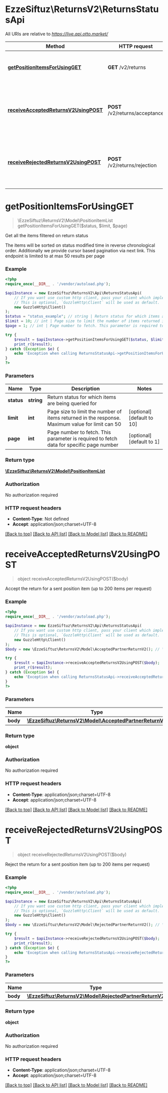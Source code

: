# EzzeSiftuz\ReturnsV2\ReturnsStatusApi

All URIs are relative to *https://live.api.otto.market/*

Method | HTTP request | Description
------------- | ------------- | -------------
[**getPositionItemsForUsingGET**](ReturnsStatusApi.md#getpositionitemsforusingget) | **GET** /v2/returns | Get all the items filtered on return status
[**receiveAcceptedReturnsV2UsingPOST**](ReturnsStatusApi.md#receiveacceptedreturnsv2usingpost) | **POST** /v2/returns/acceptance | Accept the return for a sent position item (up to 200 items per request)
[**receiveRejectedReturnsV2UsingPOST**](ReturnsStatusApi.md#receiverejectedreturnsv2usingpost) | **POST** /v2/returns/rejection | Reject the return for a sent position item (up to 200 items per request)

# **getPositionItemsForUsingGET**
> \EzzeSiftuz\ReturnsV2\Model\PositionItemList getPositionItemsForUsingGET($status, $limit, $page)

Get all the items filtered on return status

The items will be sorted on status modified time in reverse chronological order. Additionally we provide cursor based pagination via next link. This endpoint is limited to at max 50 results per page

### Example
```php
<?php
require_once(__DIR__ . '/vendor/autoload.php');

$apiInstance = new EzzeSiftuz\ReturnsV2\Api\ReturnsStatusApi(
    // If you want use custom http client, pass your client which implements `GuzzleHttp\ClientInterface`.
    // This is optional, `GuzzleHttp\Client` will be used as default.
    new GuzzleHttp\Client()
);
$status = "status_example"; // string | Return status for which items are being queried for
$limit = 10; // int | Page size to limit the number of items returned in the response. Maximum value for limit can 50
$page = 1; // int | Page number to fetch. This parameter is required to fetch data for specific page number

try {
    $result = $apiInstance->getPositionItemsForUsingGET($status, $limit, $page);
    print_r($result);
} catch (Exception $e) {
    echo 'Exception when calling ReturnsStatusApi->getPositionItemsForUsingGET: ', $e->getMessage(), PHP_EOL;
}
?>
```

### Parameters

Name | Type | Description  | Notes
------------- | ------------- | ------------- | -------------
 **status** | **string**| Return status for which items are being queried for |
 **limit** | **int**| Page size to limit the number of items returned in the response. Maximum value for limit can 50 | [optional] [default to 10]
 **page** | **int**| Page number to fetch. This parameter is required to fetch data for specific page number | [optional] [default to 1]

### Return type

[**\EzzeSiftuz\ReturnsV2\Model\PositionItemList**](../Model/PositionItemList.md)

### Authorization

No authorization required

### HTTP request headers

 - **Content-Type**: Not defined
 - **Accept**: application/json;charset=UTF-8

[[Back to top]](#) [[Back to API list]](../../README.md#documentation-for-api-endpoints) [[Back to Model list]](../../README.md#documentation-for-models) [[Back to README]](../../README.md)

# **receiveAcceptedReturnsV2UsingPOST**
> object receiveAcceptedReturnsV2UsingPOST($body)

Accept the return for a sent position item (up to 200 items per request)

### Example
```php
<?php
require_once(__DIR__ . '/vendor/autoload.php');

$apiInstance = new EzzeSiftuz\ReturnsV2\Api\ReturnsStatusApi(
    // If you want use custom http client, pass your client which implements `GuzzleHttp\ClientInterface`.
    // This is optional, `GuzzleHttp\Client` will be used as default.
    new GuzzleHttp\Client()
);
$body = new \EzzeSiftuz\ReturnsV2\Model\AcceptedPartnerReturnV2(); // \EzzeSiftuz\ReturnsV2\Model\AcceptedPartnerReturnV2 | acceptedPartnerReturn

try {
    $result = $apiInstance->receiveAcceptedReturnsV2UsingPOST($body);
    print_r($result);
} catch (Exception $e) {
    echo 'Exception when calling ReturnsStatusApi->receiveAcceptedReturnsV2UsingPOST: ', $e->getMessage(), PHP_EOL;
}
?>
```

### Parameters

Name | Type | Description  | Notes
------------- | ------------- | ------------- | -------------
 **body** | [**\EzzeSiftuz\ReturnsV2\Model\AcceptedPartnerReturnV2**](../Model/AcceptedPartnerReturnV2.md)| acceptedPartnerReturn |

### Return type

**object**

### Authorization

No authorization required

### HTTP request headers

 - **Content-Type**: application/json;charset=UTF-8
 - **Accept**: application/json;charset=UTF-8

[[Back to top]](#) [[Back to API list]](../../README.md#documentation-for-api-endpoints) [[Back to Model list]](../../README.md#documentation-for-models) [[Back to README]](../../README.md)

# **receiveRejectedReturnsV2UsingPOST**
> object receiveRejectedReturnsV2UsingPOST($body)

Reject the return for a sent position item (up to 200 items per request)

### Example
```php
<?php
require_once(__DIR__ . '/vendor/autoload.php');

$apiInstance = new EzzeSiftuz\ReturnsV2\Api\ReturnsStatusApi(
    // If you want use custom http client, pass your client which implements `GuzzleHttp\ClientInterface`.
    // This is optional, `GuzzleHttp\Client` will be used as default.
    new GuzzleHttp\Client()
);
$body = new \EzzeSiftuz\ReturnsV2\Model\RejectedPartnerReturnV2(); // \EzzeSiftuz\ReturnsV2\Model\RejectedPartnerReturnV2 | rejectedPartnerReturn

try {
    $result = $apiInstance->receiveRejectedReturnsV2UsingPOST($body);
    print_r($result);
} catch (Exception $e) {
    echo 'Exception when calling ReturnsStatusApi->receiveRejectedReturnsV2UsingPOST: ', $e->getMessage(), PHP_EOL;
}
?>
```

### Parameters

Name | Type | Description  | Notes
------------- | ------------- | ------------- | -------------
 **body** | [**\EzzeSiftuz\ReturnsV2\Model\RejectedPartnerReturnV2**](../Model/RejectedPartnerReturnV2.md)| rejectedPartnerReturn |

### Return type

**object**

### Authorization

No authorization required

### HTTP request headers

 - **Content-Type**: application/json;charset=UTF-8
 - **Accept**: application/json;charset=UTF-8

[[Back to top]](#) [[Back to API list]](../../README.md#documentation-for-api-endpoints) [[Back to Model list]](../../README.md#documentation-for-models) [[Back to README]](../../README.md)

